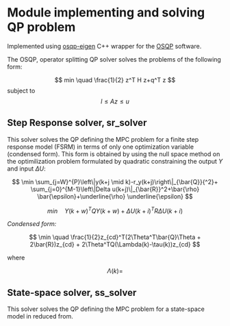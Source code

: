 
# Module implementing and solving QP problem

Implemented using [osqp-eigen](https://github.com/robotology/osqp-eigen) C++ wrapper for the [OSQP](https://osqp.org/) software.

The OSQP, operator splitting QP solver solves the problems of the following form:

$$ min \quad \frac{1}{2} z^T H z+q^T z $$
subject to $$ l \leq A z \leq u $$ 

## Step Response solver, sr_solver

This solver solves the QP defining the MPC problem for a finite step response model (FSRM) in terms of only one optimization variable (condensed form). This form is obtained by using the null space method on the optimilization problem formulated by quadratic constraining the output $Y$ and input $\Delta U$: 

$$ \min \sum_{j=W}^{P}\left\|y(k+j \mid k)-r_y(k+j)\right\|_{\bar{Q}}{^2}+ \sum_{j=0}^{M-1}\left\|Delta u(k+j)\|_{\bar{R}}^2+\bar{\rho} \bar{\epsilon}+\underline{\rho} \underline{\epsilon} $$ 

$$ min \quad Y(k+w)^TQY(k+w) + \Delta U(k+i)^TR\Delta U(k+i) $$

*Condensed form:*

$$ \min \quad \frac{1}{2}z_{cd}^T(2\Theta^T\bar{Q}\Theta + 2\bar{R})z_{cd} + 2\Theta^TQ(\Lambda(k)-\tau(k))z_{cd} $$

where 

$$ \Lambda(k) =  $$ 


## State-space solver, ss_solver

This solver solves the QP defining the MPC problem for a state-space model in reduced from. 

